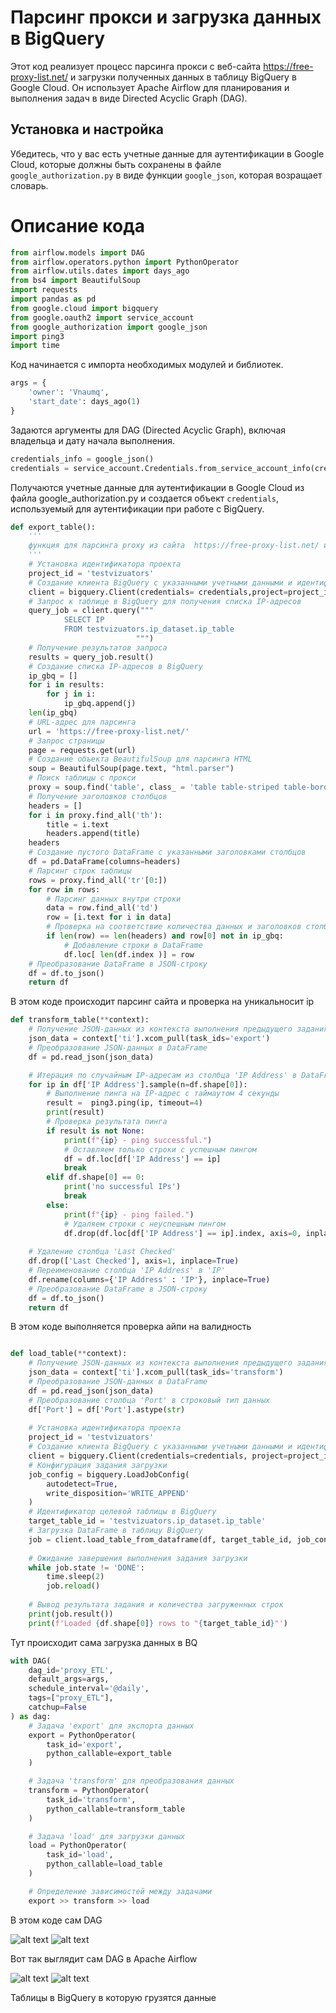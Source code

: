 # Парсинг прокси и загрузка данных в BigQuery

Этот код реализует процесс парсинга прокси с веб-сайта https://free-proxy-list.net/ и загрузки полученных данных в таблицу BigQuery в Google Cloud. Он использует Apache Airflow для планирования и выполнения задач в виде Directed Acyclic Graph (DAG).

## Установка и настройка

Убедитесь, что у вас есть учетные данные для аутентификации в Google Cloud, которые должны быть сохранены в файле `google_authorization.py` в виде функции `google_json`, которая возращает словарь.

# Описание кода

```py
from airflow.models import DAG
from airflow.operators.python import PythonOperator
from airflow.utils.dates import days_ago
from bs4 import BeautifulSoup
import requests
import pandas as pd
from google.cloud import bigquery
from google.oauth2 import service_account
from google_authorization import google_json
import ping3
import time
```

Код начинается с импорта необходимых модулей и библиотек.

```py
args = {
    'owner': 'Vnaumq',
    'start_date': days_ago(1)
}
```

Задаются аргументы для DAG (Directed Acyclic Graph), включая владельца и дату начала выполнения.

```py
credentials_info = google_json()
credentials = service_account.Credentials.from_service_account_info(credentials_info)
```

Получаются учетные данные для аутентификации в Google Cloud из файла google_authorization.py и создается объект `credentials`, используемый для аутентификации при работе с BigQuery.

```py
def export_table():
    '''
    функция для парсинга proxy из сайта  https://free-proxy-list.net/ и проверка на то есть ли этот пинг уже в BQ
    '''
    # Установка идентификатора проекта
    project_id = 'testvizuators'
    # Создание клиента BigQuery с указанными учетными данными и идентификатором проекта
    client = bigquery.Client(credentials= credentials,project=project_id)
    # Запрос к таблице в BigQuery для получения списка IP-адресов
    query_job = client.query("""
            SELECT IP 
            FROM testvizuators.ip_dataset.ip_table    
                            """)
    # Получение результатов запроса
    results = query_job.result()
    # Создание списка IP-адресов в BigQuery
    ip_gbq = []
    for i in results:
        for j in i:
            ip_gbq.append(j)
    len(ip_gbq)
    # URL-адрес для парсинга
    url = 'https://free-proxy-list.net/'
    # Запрос страницы
    page = requests.get(url)
    # Создание объекта BeautifulSoup для парсинга HTML
    soup = BeautifulSoup(page.text, "html.parser")
    # Поиск таблицы с прокси
    proxy = soup.find('table', class_ = 'table table-striped table-bordered')
    # Получение заголовков столбцов
    headers = []
    for i in proxy.find_all('th'):
        title = i.text
        headers.append(title)
    headers
    # Создание пустого DataFrame с указанными заголовками столбцов
    df = pd.DataFrame(columns=headers)
    # Парсинг строк таблицы
    rows = proxy.find_all('tr'[0:])
    for row in rows:
        # Парсинг данных внутри строки
        data = row.find_all('td')
        row = [i.text for i in data]
        # Проверка на соответствие количества данных и заголовков столбцов и отсутствие IP-адреса в BigQuery
        if len(row) == len(headers) and row[0] not in ip_gbq: 
            # Добавление строки в DataFrame
            df.loc[ len(df.index )] = row
    # Преобразование DataFrame в JSON-строку
    df = df.to_json()
    return df
```

В этом коде происходит парсинг сайта и проверка на уникальносит ip

```py
def transform_table(**context):
    # Получение JSON-данных из контекста выполнения предыдущего задания 'export'
    json_data = context['ti'].xcom_pull(task_ids='export')
    # Преобразование JSON-данных в DataFrame
    df = pd.read_json(json_data)

    # Итерация по случайным IP-адресам из столбца 'IP Address' в DataFrame
    for ip in df['IP Address'].sample(n=df.shape[0]):
        # Выполнение пинга на IP-адрес с таймаутом 4 секунды
        result =  ping3.ping(ip, timeout=4)
        print(result)
        # Проверка результата пинга
        if result is not None:
            print(f"{ip} - ping successful.")
            # Оставляем только строки с успешным пингом
            df = df.loc[df['IP Address'] == ip]
            break
        elif df.shape[0] == 0:
            print('no successful IPs')
            break
        else:
            print(f"{ip} - ping failed.")
            # Удаляем строки с неуспешным пингом
            df.drop(df.loc[df['IP Address'] == ip].index, axis=0, inplace=True)
    
    # Удаление столбца 'Last Checked'
    df.drop(['Last Checked'], axis=1, inplace=True)
    # Переименование столбца 'IP Address' в 'IP'
    df.rename(columns={'IP Address' : 'IP'}, inplace=True)
    # Преобразование DataFrame в JSON-строку
    df = df.to_json()
    return df
```

В этом коде выполняется проверка айпи на валидность

```py

def load_table(**context):
    # Получение JSON-данных из контекста выполнения предыдущего задания 'transform'
    json_data = context['ti'].xcom_pull(task_ids='transform')
    # Преобразование JSON-данных в DataFrame
    df = pd.read_json(json_data)
    # Преобразование столбца 'Port' в строковый тип данных
    df['Port'] = df['Port'].astype(str)
    
    # Установка идентификатора проекта
    project_id = 'testvizuators'
    # Создание клиента BigQuery с указанными учетными данными и идентификатором проекта
    client = bigquery.Client(credentials=credentials, project=project_id)
    # Конфигурация задания загрузки
    job_config = bigquery.LoadJobConfig(
        autodetect=True,
        write_disposition='WRITE_APPEND'
    )
    # Идентификатор целевой таблицы в BigQuery
    target_table_id = 'testvizuators.ip_dataset.ip_table'
    # Загрузка DataFrame в таблицу BigQuery
    job = client.load_table_from_dataframe(df, target_table_id, job_config=job_config)
    
    # Ожидание завершения выполнения задания загрузки
    while job.state != 'DONE':
        time.sleep(2)
        job.reload()
    
    # Вывод результата задания и количества загруженных строк
    print(job.result())
    print(f'Loaded {df.shape[0]} rows to "{target_table_id}"')
```

Тут происходит сама загрузка данных в BQ

```py
with DAG(
    dag_id='proxy_ETL',
    default_args=args,
    schedule_interval='@daily',
    tags=["proxy_ETL"],
    catchup=False
) as dag:
    # Задача 'export' для экспорта данных
    export = PythonOperator(
        task_id='export',
        python_callable=export_table
    )

    # Задача 'transform' для преобразования данных
    transform = PythonOperator(
        task_id='transform',
        python_callable=transform_table
    )

    # Задача 'load' для загрузки данных
    load = PythonOperator(
        task_id='load',
        python_callable=load_table
    )        

    # Определение зависимостей между задачами
    export >> transform >> load
```

В этом коде сам DAG

![alt text](image/image.png)
![alt text](image/image-1.png)


Вот так выглядит сам DAG в Apache Airflow

![alt text](image/image-2.png)
![alt text](image/image-3.png)

Таблицы в BigQuery в которую грузятся данные